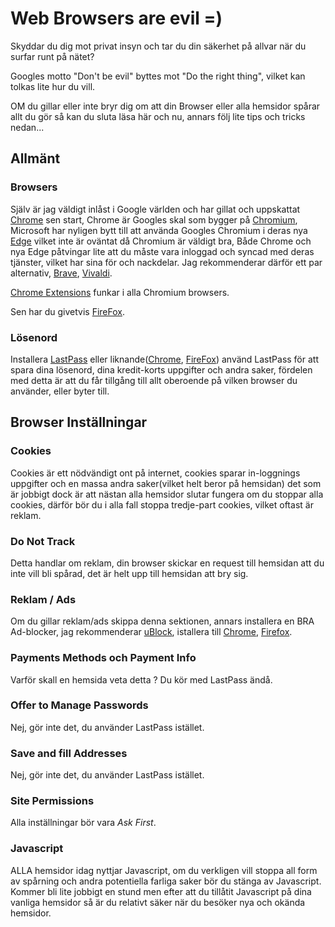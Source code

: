 # Web Browsers are evil =)

Skyddar du dig mot privat insyn och tar du din säkerhet på allvar när du surfar runt på nätet?

Googles motto "Don't be evil" byttes mot "Do the right thing", vilket kan tolkas lite hur du vill.

OM du gillar eller inte bryr dig om att din Browser eller alla hemsidor spårar allt du gör så kan du sluta läsa här och nu, annars följ lite tips och tricks nedan...

## Allmänt

### Browsers
Själv är jag väldigt inlåst i Google världen och har gillat och uppskattat [Chrome](https://www.google.com/chrome/) sen start, Chrome är Googles skal som bygger på [Chromium](https://www.chromium.org/Home), Microsoft har nyligen bytt till att använda Googles Chromium i deras nya [Edge](https://www.microsoftedgeinsider.com) vilket inte är oväntat då Chromium är väldigt bra, Både Chrome och nya Edge påtvingar lite att du måste vara inloggad och syncad med deras tjänster, vilket har sina för och nackdelar. Jag rekommenderar därför ett par alternativ, [Brave](https://brave.com/), [Vivaldi](https://vivaldi.com/).

[Chrome Extensions](https://chrome.google.com/webstore/category/extensions) funkar i alla Chromium browsers.

Sen har du givetvis [FireFox](http://www.mozilla.org/en-US/firefox/new/).

### Lösenord
Installera [LastPass](https://www.lastpass.com/) eller liknande([Chrome](https://chrome.google.com/webstore/detail/lastpass-free-password-ma/hdokiejnpimakedhajhdlcegeplioahd), [FireFox](https://addons.mozilla.org/en-US/firefox/addon/lastpass-password-manager/)) använd LastPass för att spara dina lösenord, dina kredit-korts uppgifter och andra saker, fördelen med detta är att du får tillgång till allt oberoende på vilken browser du använder, eller byter till.

## Browser Inställningar

### Cookies
Cookies är ett nödvändigt ont på internet, cookies sparar in-loggnings uppgifter och en massa andra saker(vilket helt beror på hemsidan) det som är jobbigt dock är att nästan alla hemsidor slutar fungera om du stoppar alla cookies, därför bör du i alla fall stoppa tredje-part cookies, vilket oftast är reklam.

### Do Not Track
Detta handlar om reklam, din browser skickar en request till hemsidan att du inte vill bli spårad, det är helt upp till hemsidan att bry sig.

### Reklam / Ads
Om du gillar reklam/ads skippa denna sektionen, annars installera en BRA Ad-blocker, jag rekommenderar [uBlock](https://github.com/gorhill/uBlock#ublock-origin), istallera till [Chrome](https://chrome.google.com/webstore/detail/ublock-origin/cjpalhdlnbpafiamejdnhcphjbkeiagm), [Firefox](https://addons.mozilla.org/addon/ublock-origin/).

### Payments Methods och Payment Info
Varför skall en hemsida veta detta ? Du kör med LastPass ändå.

### Offer to Manage Passwords
Nej, gör inte det, du använder LastPass istället.

### Save and fill Addresses
Nej, gör inte det, du använder LastPass istället.

### Site Permissions
Alla inställningar bör vara *Ask First*.

### Javascript
ALLA hemsidor idag nyttjar Javascript, om du verkligen vill stoppa all form av spårning och andra potentiella farliga saker bör du stänga av Javascript. Kommer bli lite jobbigt en stund men efter att du tillåtit Javascript på dina vanliga hemsidor så är du relativt säker när du besöker nya och okända hemsidor.

